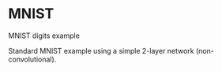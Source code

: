 # MNIST
MNIST digits example

Standard MNIST example using a simple 2-layer network (non-convolutional).
